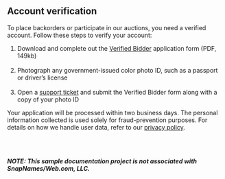 ## Account verification
To place backorders or participate in our auctions, you need a verified account. Follow these steps to verify your account:

1. Download and complete out the [Verified Bidder](https://snapnames.com/files/Snapnames_Verified_Bidder_Form.pdf) application form (PDF, 149kb)
<br></br> 
2. Photograph any government-issued color photo ID, such as a passport or driver’s license
<br></br> 
3. Open a [support ticket](https://snapnames.com/support) and submit the Verified Bidder form along with a copy of your photo ID

Your application will be processed within two business days. The personal information collected is used solely for fraud-prevention purposes. For details on how we handle user data, refer to our [privacy policy](https://www.snapnames.com/legal/legal.action).

<br></br> 

**_NOTE: This sample documentation project is not associated with SnapNames/Web.com, LLC._** 
<br></br> 